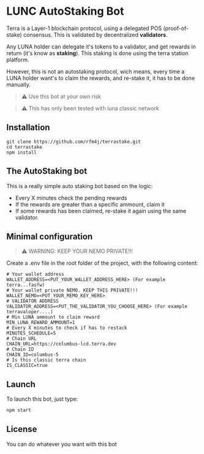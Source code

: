 # LUNC AutoStaking Bot

Terra is a Layer-1 blockchain protocol, using a delegated POS (proof-of-stake) consensus. This is validated by decentralized **validators**.

Any LUNA holder can delegate it's tokens to a validator, and get rewards in return (it's know as **staking**). This staking is done using the terra station platform.

However, this is not an autostaking protocol, wich means, every time a LUNA holder want's to claim the rewards, and re-stake it, it has to be done manually.

> :warning: Use this bot at your own risk

> :warning: This has only been tested with luna classic network

## Installation

```
git clone https://github.com/rfm4j/terrastake.git
cd terrastake
npm install
```


## The AutoStaking bot

This is a really simple auto staking bot based on the logic: 
  
  - Every X minutes check the pending rewards
  - If the rewards are greater than a specific ammount, claim it
  - If some rewards has been claimed, re-stake it again using the same validator.


## Minimal configuration

> :warning: WARNING: KEEP YOUR NEMO PRIVATE!!!


Create a .env file in the root folder of the project, with the following content:

```properties
# Your wallet address
WALLET_ADDRESS=<PUT_YOUR_WALLET_ADDRESS_HERE> (For example terra...fasfw)
# Your wallet private NEMO. KEEP THIS PRIVATE!!!
WALLET_NEMO=<PUT_YOUR_MEMO_KEY_HERE>
# VALIDATOR ADDRESS
VALIDATOR_ADDRESS=<PUT_THE_VALIDATOR_YOU_CHOOSE_HERE> (For example terravaloper....)
# Min LUNA ammount to claim reward
MIN_LUNA_REWARD_AMMOUNT=1
# Every X minutes to check if has to restack
MINUTES_SCHEDULE=5
# Chain URL
CHAIN_URL=https://columbus-lcd.terra.dev
# Chain ID
CHAIN_ID=columbus-5
# Is this classic terra chain
IS_CLASSIC=true
```

## Launch
To launch this bot, just type:

```bash
npm start
```

## License
You can do whatever you want with this bot 
